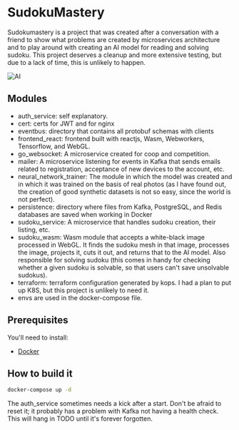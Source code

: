 # SudokuMastery

Sudokumastery is a project that was created after a conversation with a friend to show what problems are created by microservices architecture and to play around with creating an AI model for reading and solving sudoku. This project deserves a cleanup and more extensive testing, but due to a lack of time, this is unlikely to happen.

![AI](./solving.gif)

## Modules

- auth_service: self explanatory.
- cert: certs for JWT and for nginx
- eventbus: directory that contains all protobuf schemas with clients
- frontend_react: frontend built with reactjs, Wasm, Webworkers, Tensorflow, and WebGL.
- go_websocket: A microservice created for coop and competition.
- mailer: A microservice listening for events in Kafka that sends emails related to registration, acceptance of new devices to the account, etc.
- neural_network_trainer: The module in which the model was created and in which it was trained on the basis of real photos (as I have found out, the creation of good synthetic datasets is not so easy, since the world is not perfect).
- persistence: directory where files from Kafka, PostgreSQL, and Redis databases are saved when working in Docker
- sudoku_service: A microservice that handles sudoku creation, their listing, etc.
- sudoku_wasm: Wasm module that accepts a white-black image processed in WebGL. It finds the sudoku mesh in that image, processes the image, projects it, cuts it out, and returns that to the AI model. Also responsible for solving sudoku (this comes in handy for checking whether a given sudoku is solvable, so that users can't save unsolvable sudokus).
- terraform: terraform configuration generated by kops. I had a plan to put up K8S, but this project is unlikely to need it.
- envs are used in the docker-compose file.

## Prerequisites

You'll need to install:

- [Docker](https://docs.docker.com/get-docker/)

## How to build it

```bash
docker-compose up -d
```

The auth_service sometimes needs a kick after a start. Don't be afraid to reset it; it probably has a problem with Kafka not having a health check. This will hang in TODO until it's forever forgotten.
